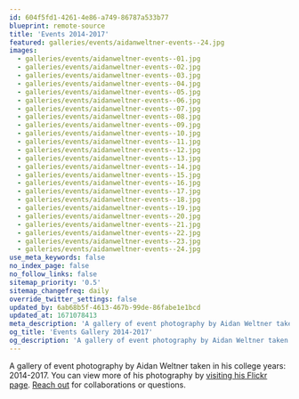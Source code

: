 ```yaml
---
id: 604f5fd1-4261-4e86-a749-86787a533b77
blueprint: remote-source
title: 'Events 2014-2017'
featured: galleries/events/aidanweltner-events--24.jpg
images:
  - galleries/events/aidanweltner-events--01.jpg
  - galleries/events/aidanweltner-events--02.jpg
  - galleries/events/aidanweltner-events--03.jpg
  - galleries/events/aidanweltner-events--04.jpg
  - galleries/events/aidanweltner-events--05.jpg
  - galleries/events/aidanweltner-events--06.jpg
  - galleries/events/aidanweltner-events--07.jpg
  - galleries/events/aidanweltner-events--08.jpg
  - galleries/events/aidanweltner-events--09.jpg
  - galleries/events/aidanweltner-events--10.jpg
  - galleries/events/aidanweltner-events--11.jpg
  - galleries/events/aidanweltner-events--12.jpg
  - galleries/events/aidanweltner-events--13.jpg
  - galleries/events/aidanweltner-events--14.jpg
  - galleries/events/aidanweltner-events--15.jpg
  - galleries/events/aidanweltner-events--16.jpg
  - galleries/events/aidanweltner-events--17.jpg
  - galleries/events/aidanweltner-events--18.jpg
  - galleries/events/aidanweltner-events--19.jpg
  - galleries/events/aidanweltner-events--20.jpg
  - galleries/events/aidanweltner-events--21.jpg
  - galleries/events/aidanweltner-events--22.jpg
  - galleries/events/aidanweltner-events--23.jpg
  - galleries/events/aidanweltner-events--24.jpg
use_meta_keywords: false
no_index_page: false
no_follow_links: false
sitemap_priority: '0.5'
sitemap_changefreq: daily
override_twitter_settings: false
updated_by: 6ab68b5f-4613-467b-99de-86fabe1e1bcd
updated_at: 1671078413
meta_description: 'A gallery of event photography by Aidan Weltner taken in his college years: 2014-2017.'
og_title: 'Events Gallery 2014-2017'
og_description: 'A gallery of event photography by Aidan Weltner taken in his college years: 2014-2017.'
---
```

A gallery of event photography by Aidan Weltner taken in his college years: 2014-2017. You can view more of his photography by [visiting his Flickr page](https://www.flickr.com/people/aidanweltner/). [Reach out](/contact) for collaborations or questions.
